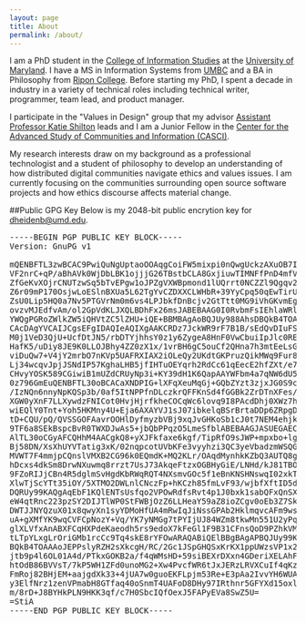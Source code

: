 ```yaml
---
layout: page
title: About
permalink: /about/
---
```


I am a PhD student in the [College of Information Studies] at the 
[University of Maryland]. I have a MS in Information Systems from 
[UMBC] and a BA in Philosophy from [Ripon College]. Before starting 
my PhD, I spent a decade in industry in a variety of technical roles 
including technical writer, programmer, team lead, and product manager. 

I participate in the "Values in Design" group that my advisor 
[Assistant Professor Katie Shilton] leads and I am a Junior Fellow in the 
[Center for the Advanced Study of Communities and Information (CASCI)].

My research interests draw on my background as a professional technologist 
and a student of philosophy to develop an understanding of how distributed 
digital communities navigate ethics and values issues. I am currently focusing
on the communities surrounding open source software projects and how ethics 
discourse affects material change.

##Public GPG Key
Below is my 2048-bit public encrytion key for dheidenb@umd.edu.

<pre>
-----BEGIN PGP PUBLIC KEY BLOCK-----
Version: GnuPG v1

mQENBFTL3zwBCAC9PwiQuNgUptaoOOAqgCoiFW5mixpi0nQwgUckzAXuOB7I0bEy
VF2nrC+qP/aBhAVk0WjDbLBK1ojjjG26TBstbCLA8GxjiuwTIMNFfPnD4mfVqyeZ
ZfGeKvXOjrCNUTzwSq5bTvEPgw1oJPZgVXWBpmond1lUQrrt0NCZZl9Qgqv26Zb8
Z6r09mP170OsjwLoESlnBXUa5L62TgYvCZDXXCLWHbR+39YyCpq50qEwTirUNtr3
ZsU0Lip5HQ0a7Nv5PTGVrNm0m6vs4LPJbkfDnBcjv2GtTtt0MG9iVhGKvmEgqDgQ
ovzvMJEdfvAm/ol2GpVdKLJXQLBDhFx26msJABEBAAG0I0RvbmFsIEhlaWRlbmJs
YWQgPGRoZWlkZW5iQHVtZC5lZHU+iQE+BBMBAgAoBQJUy988AhsDBQkB4TOABgsJ
CAcDAgYVCAIJCgsEFgIDAQIeAQIXgAAKCRDz7JckWR9rF7B1B/sEdQvDIuFSQplX
M0j1VeD3QjU+UcfDtJN5/rbDTYjhhsY0z1y6ZygeA8HnF0VwCbuiIpJlc0REt2Yw
HafK5/uDiy8JE9K0LLOJBhy4ZZ0zX1x/1vrBH6gC5ouCf2QHna7h3mtEeLsGGEnj
viDuQw7+V4jY2mrbO7nKVp5UAFRXIAX2iOLeQy2UKdtGKPruzQikMWq9Fur8Lnk/
Lj34wcqvJpjJSNdIP57KghaLHB5jfIHTuOEYqrh2RdCc61qEecE2hfZXt/e7oE8l
CHvyYOSK589CGiwiB1mUZdCRUyNp3i+KY39dH1K6QapAAYWFbm4a7qNW6dU5DG1A
0z796GmEuQENBFTL30oBCACaXNDPIG+lXFqXeuMqGj+GQbZYzt3zjxJG0S9cdsy+
/IzNQn6nnyNpKQSp3b/0af5ItNPPfnDLczkrQFFKnSd4fGGBk2ZrDTnXFes/vSXO
XGW0yXnF7LLXywdzFNICot0HvjHjrfkheCOCqWc6lovq9I8PAcdDhj0XWz7h6OQE
wiEQlY0Tnt+Yoh5HKMny4U+Eja6AXAYVJ1sJ07ibkelqBSrBrtaDDp6ZRpgDVbGv
tD+CQU/pQ/QVSSGOFAavrOOHlDyfmyzbVBj9xqJvGHKoSb1cJ0t7NEM4ehjkC5My
9TF6a8SEkBspcBvR0TWXDJwAs5+jbQbPPqzO5LmeSfblABEBAAGJASUEGAECAA8F
AlTL30oCGyAFCQHhM4AACgkQ8+yXJFkfaxe6kgf/TipRfO9sJWP+mpxbo+lgcjqp
Bj58DN/XsXhUYVTatig3xK/02nqpcotUVbKFe3vyyhzi3QC3yeVbadzmWSQGBsmB
MVWT7F4mmjpCQnslVMXB2CG96k0EQmdK+MQ2KLr/OAqdMynhkKZbQ3AUTQ8g1COo
hDcxs4dkSm8DrwNXuwmq8rrzt7UsJ73AkqeFtzxOGBHyGiE/LNHd/kJ81TBOF59f
9FZoRIJjCBn4R5dglmSvHgdKbRWqRQT4NXsmvGOc5f1eBnKNSHNswqI02xkTOCdz
XlwTjScYTt35iOY/5XTMO2DWLnlCNczFp+hKCzh85fmLvF93/wjbfXftID5dwrkB
DQRUy99KAQgAqEbF1KQlENTsUsfqo2VPOwRdfsRvt4p1J0bxk1sabQFxQnSXvZAU
eW4qtRnc223pzSY2DIJTlWP0StFWBjOzZ6LLHeaY59aZ8ioZCgv0oEb3Z7SkZvSA
DWTJJNYQzuX01x8qwyXn1syYDMoHfUA4mRwIqJiNssGPAb2HklmqvcAFm9wsfwz6
uA+gXMfYK9wqCVFCpNozY+Vq/YK7yNMGg7tPYIjUJ84WZm8tkwMn551U2yPqXCLb
glXLVfxAnABXFCqHXPdeKaeodh5rs9edoX7kFeGl1F9B31CFnsQoD9PZhkVM58Qi
tLTpYLxgLrOriGMb1rcCc9Tq4skE8rYFOwARAQABiQElBBgBAgAPBQJUy99KAhsM
BQkB4TOAAAoJEPPslyRZH2sXkcgH/RC/2Gc1JSpGHQSxKrKX1ppUWzsVP1x26jTv
jtb9p4l6OL01A4d/PTkxGOKB2a/f4qWMsHD+59siBEXrDXxn4GDeriXELAhFBS1p
htOdB86BVVsT/7kP5WH1ZFd0unoMG2+Xw4PvcfWR6tJxJERzLRVXCuIf4qKzG5Qa
FmRoj82BHjEM+aajgdXk33+4jUA7w0guoEKFLpjm53Re+E3pAa2IvvYH6WUArmWr
y3ElfNrz1zenVPmabH8GTfaq40oSnmT4UAFoD8DHy97IRthnr5GFYXd15oxlUFZJ
m/8rD+J8BYHkPLN9HKK3qf/c7H0SbcIQfOexJ5FAPyEVa8SwZ5U=
=StiA
-----END PGP PUBLIC KEY BLOCK-----
</pre>


[College of Information Studies]: (http://ischool.umd.edu)
[University of Maryland]: (http://www.umd.edu)
[UMBC]: (http://onlinems.umbc.edu)
[Ripon College]: (http://www.ripon.edu)
[Assistant Professor Katie Shilton]: (http://terpconnect.umd.edu/~kshilton/) 
[Center for the Advanced Study of Communities and Information (CASCI)]: (http://casci.umd.edu).

